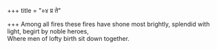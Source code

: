 +++
title = "०४ प्र ते"

+++
Among all fires these fires have shone most brightly, splendid with light, begirt by noble heroes,  
     Where men of lofty birth sit down together.